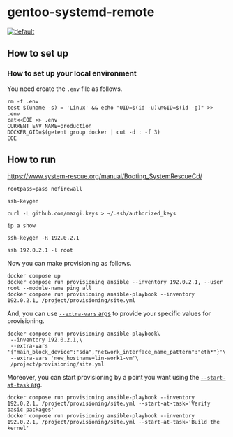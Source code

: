 # gentoo-systemd-remote

[![default](https://github.com/mazgi/ansible-galaxy.gentoo-systemd-remote/workflows/default/badge.svg)](https://github.com/mazgi/ansible-galaxy.gentoo-systemd-remote/actions/workflows/default.yml)

## How to set up

### How to set up your local environment

You need create the `.env` file as follows.

```shellsession
rm -f .env
test $(uname -s) = 'Linux' && echo "UID=$(id -u)\nGID=$(id -g)" >> .env
cat<<EOE >> .env
CURRENT_ENV_NAME=production
DOCKER_GID=$(getent group docker | cut -d : -f 3)
EOE
```

## How to run

https://www.system-rescue.org/manual/Booting_SystemRescueCd/

```shellsession
rootpass=pass nofirewall
```

```shellsession
ssh-keygen
```

```shellsession
curl -L github.com/mazgi.keys > ~/.ssh/authorized_keys
```

```shellsession
ip a show
```

```shellsession
ssh-keygen -R 192.0.2.1
```

```shellsession
ssh 192.0.2.1 -l root
```

Now you can make provisioning as follows.

```shellsession
docker compose up
docker compose run provisioning ansible --inventory 192.0.2.1, --user root --module-name ping all
docker compose run provisioning ansible-playbook --inventory 192.0.2.1, /project/provisioning/site.yml
```

And, you can use [`--extra-vars` args](https://docs.ansible.com/ansible/latest/user_guide/playbooks_variables.html#defining-variables-at-runtime) to provide your specific values for provisioning.

```shellsession
docker compose run provisioning ansible-playbook\
 --inventory 192.0.2.1,\
 --extra-vars '{"main_block_device":"sda","network_interface_name_pattern":"eth*"}'\
 --extra-vars 'new_hostname=lin-work1-vm'\
 /project/provisioning/site.yml
```

Moreover, you can start provisioning by a point you want using the [`--start-at-task` arg](https://docs.ansible.com/ansible/latest/user_guide/playbooks_startnstep.html#start-at-task).

```shellsession
docker compose run provisioning ansible-playbook --inventory 192.0.2.1, /project/provisioning/site.yml --start-at-task='Verify basic packages'
docker compose run provisioning ansible-playbook --inventory 192.0.2.1, /project/provisioning/site.yml --start-at-task='Build the kernel'
```

